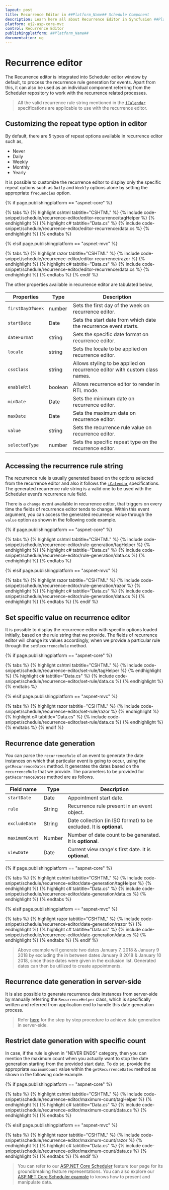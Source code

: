 ```yaml
---
layout: post
title: Recurrence Editor in ##Platform_Name## Schedule Component
description: Learn here all about Recurrence Editor in Syncfusion ##Platform_Name## Schedule component of Syncfusion Essential JS 2 and more.
platform: ej2-asp-core-mvc
control: Recurrence Editor
publishingplatform: ##Platform_Name##
documentation: ug
---
```



# Recurrence editor

The Recurrence editor is integrated into Scheduler editor window by default, to process the recurrence rule generation for events. Apart from this, it can also be used as an individual component referring from the Scheduler repository to work with the recurrence related processes.

> All the valid recurrence rule string mentioned in the [`iCalendar`](https://tools.ietf.org/html/rfc5545#section-3.3.10) specifications are applicable to use with the recurrence editor.

## Customizing the repeat type option in editor

By default, there are 5 types of repeat options available in recurrence editor such as,

* Never
* Daily
* Weekly
* Monthly
* Yearly

It is possible to customize the recurrence editor to display only the specific repeat options such as `Daily` and `Weekly` options alone by setting the appropriate `frequencies` option.

{% if page.publishingplatform == "aspnet-core" %}

{% tabs %}
{% highlight cshtml tabtitle="CSHTML" %}
{% include code-snippet/schedule/recurrence-editor/editor-recurrence/tagHelper %}
{% endhighlight %}
{% highlight c# tabtitle="Data.cs" %}
{% include code-snippet/schedule/recurrence-editor/editor-recurrence/data.cs %}
{% endhighlight %}
{% endtabs %}

{% elsif page.publishingplatform == "aspnet-mvc" %}

{% tabs %}
{% highlight razor tabtitle="CSHTML" %}
{% include code-snippet/schedule/recurrence-editor/editor-recurrence/razor %}
{% endhighlight %}
{% highlight c# tabtitle="Data.cs" %}
{% include code-snippet/schedule/recurrence-editor/editor-recurrence/data.cs %}
{% endhighlight %}
{% endtabs %}
{% endif %}



The other properties available in recurrence editor are tabulated below,

| Properties | Type | Description |
|------------|------|-------------|
| `firstDayOfWeek` | number | Sets the first day of the week on recurrence editor.|
| `startDate` | Date | Sets the start date from which date the recurrence event starts. |
| `dateFormat` | string | Sets the specific date format on recurrence editor.|
| `locale` | string | Sets the locale to be applied on recurrence editor.|
| `cssClass` | string | Allows styling to be applied on recurrence editor with custom class names.|
| `enableRtl` | boolean | Allows recurrence editor to render in RTL mode.|
| `minDate` | Date | Sets the minimum date on recurrence editor.|
| `maxDate` | Date | Sets the maximum date on recurrence editor.|
| `value` | string | Sets the recurrence rule value on recurrence editor. |
| `selectedType` | number | Sets the specific repeat type on the recurrence editor.|

## Accessing the recurrence rule string

The recurrence rule is usually generated based on the options selected from the recurrence editor and also it follows the [`iCalendar`](https://tools.ietf.org/html/rfc5545#section-3.3.10) specifications. The generated recurrence rule string is a valid one to be used with the Scheduler event’s recurrence rule field.

There is a `change` event available in recurrence editor, that triggers on every time the fields of recurrence editor tends to change. Within this event argument, you can access the generated recurrence value through the `value` option as shown in the following code example.

{% if page.publishingplatform == "aspnet-core" %}

{% tabs %}
{% highlight cshtml tabtitle="CSHTML" %}
{% include code-snippet/schedule/recurrence-editor/rule-generation/tagHelper %}
{% endhighlight %}
{% highlight c# tabtitle="Data.cs" %}
{% include code-snippet/schedule/recurrence-editor/rule-generation/data.cs %}
{% endhighlight %}
{% endtabs %}

{% elsif page.publishingplatform == "aspnet-mvc" %}

{% tabs %}
{% highlight razor tabtitle="CSHTML" %}
{% include code-snippet/schedule/recurrence-editor/rule-generation/razor %}
{% endhighlight %}
{% highlight c# tabtitle="Data.cs" %}
{% include code-snippet/schedule/recurrence-editor/rule-generation/data.cs %}
{% endhighlight %}
{% endtabs %}
{% endif %}



## Set specific value on recurrence editor

It is possible to display the recurrence editor with specific options loaded initially, based on the rule string that we provide. The fields of recurrence editor will change its values accordingly, when we provide a particular rule through the `setRecurrenceRule` method.

{% if page.publishingplatform == "aspnet-core" %}

{% tabs %}
{% highlight cshtml tabtitle="CSHTML" %}
{% include code-snippet/schedule/recurrence-editor/set-rule/tagHelper %}
{% endhighlight %}
{% highlight c# tabtitle="Data.cs" %}
{% include code-snippet/schedule/recurrence-editor/set-rule/data.cs %}
{% endhighlight %}
{% endtabs %}

{% elsif page.publishingplatform == "aspnet-mvc" %}

{% tabs %}
{% highlight razor tabtitle="CSHTML" %}
{% include code-snippet/schedule/recurrence-editor/set-rule/razor %}
{% endhighlight %}
{% highlight c# tabtitle="Data.cs" %}
{% include code-snippet/schedule/recurrence-editor/set-rule/data.cs %}
{% endhighlight %}
{% endtabs %}
{% endif %}



## Recurrence date generation

You can parse the `recurrenceRule` of an event to generate the date instances on which that particular event is going to occur, using the `getRecurrenceDates` method. It generates the dates based on the `recurrenceRule` that we provide. The parameters to be provided for `getRecurrenceDates` method are as follows.

| Field name | Type | Description |
|------------|------|-------------|
| `startDate` | Date| Appointment start date. |
| `rule` | String| Recurrence rule present in an event object. |
| `excludeDate` | String | Date collection (in ISO format) to be excluded. It is **optional**. |
| `maximumCount` | Number | Number of date count to be generated. It is **optional**. |
| `viewDate` | Date | Current view range's first date. It is **optional**. |

{% if page.publishingplatform == "aspnet-core" %}

{% tabs %}
{% highlight cshtml tabtitle="CSHTML" %}
{% include code-snippet/schedule/recurrence-editor/date-generation/tagHelper %}
{% endhighlight %}
{% highlight c# tabtitle="Data.cs" %}
{% include code-snippet/schedule/recurrence-editor/date-generation/data.cs %}
{% endhighlight %}
{% endtabs %}

{% elsif page.publishingplatform == "aspnet-mvc" %}

{% tabs %}
{% highlight razor tabtitle="CSHTML" %}
{% include code-snippet/schedule/recurrence-editor/date-generation/razor %}
{% endhighlight %}
{% highlight c# tabtitle="Data.cs" %}
{% include code-snippet/schedule/recurrence-editor/date-generation/data.cs %}
{% endhighlight %}
{% endtabs %}
{% endif %}



> Above example will generate two dates January 7, 2018 & January 9 2018 by excluding the in between dates January 8 2018 & January 10 2018, since those dates were given in the exclusion list. Generated dates can then be utilized to create appointments.

## Recurrence date generation in server-side

It is also possible to generate recurrence date instances from server-side by manually referring the `RecurrenceHelper` class, which is specifically written and referred from application end to handle this date generation process.

> Refer [here](https://www.syncfusion.com/kb/10009/how-to-parse-the-recurrencerule-at-server-side) for the step by step procedure to achieve date generation in server-side.

## Restrict date generation with specific count

In case, if the rule is given in "NEVER ENDS" category, then you can mention the maximum count when you actually want to stop the date generation starting from the provided start date. To do so, provide the appropriate `maximumCount` value within the `getRecurrenceDates` method as shown in the following code example.

{% if page.publishingplatform == "aspnet-core" %}

{% tabs %}
{% highlight cshtml tabtitle="CSHTML" %}
{% include code-snippet/schedule/recurrence-editor/maximum-count/tagHelper %}
{% endhighlight %}
{% highlight c# tabtitle="Data.cs" %}
{% include code-snippet/schedule/recurrence-editor/maximum-count/data.cs %}
{% endhighlight %}
{% endtabs %}

{% elsif page.publishingplatform == "aspnet-mvc" %}

{% tabs %}
{% highlight razor tabtitle="CSHTML" %}
{% include code-snippet/schedule/recurrence-editor/maximum-count/razor %}
{% endhighlight %}
{% highlight c# tabtitle="Data.cs" %}
{% include code-snippet/schedule/recurrence-editor/maximum-count/data.cs %}
{% endhighlight %}
{% endtabs %}
{% endif %}



> You can refer to our [ASP.NET Core Scheduler](https://www.syncfusion.com/aspnet-core-ui-controls/scheduler) feature tour page for its groundbreaking feature representations. You can also explore our [ASP.NET Core Scheduler example](https://ej2.syncfusion.com/aspnetcore/Schedule/Overview#/material) to knows how to present and manipulate data.
